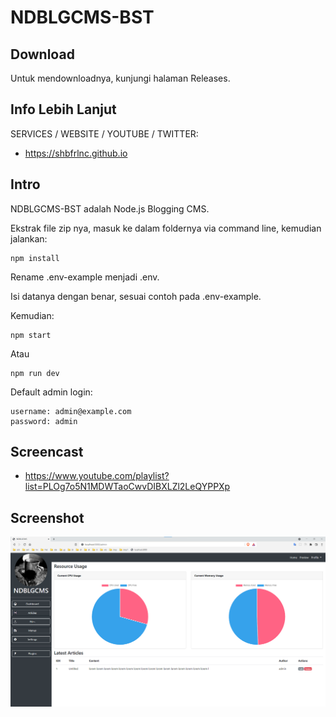 # NDBLGCMS-BST

## Download

Untuk mendownloadnya, kunjungi halaman Releases.

## Info Lebih Lanjut

SERVICES / WEBSITE / YOUTUBE / TWITTER:

- https://shbfrlnc.github.io

## Intro

NDBLGCMS-BST adalah Node.js Blogging CMS.

Ekstrak file zip nya, masuk ke dalam foldernya via command line, kemudian jalankan:

```
npm install
```

Rename .env-example menjadi .env.

Isi datanya dengan benar, sesuai contoh pada .env-example.

Kemudian:

```
npm start
```

Atau

```
npm run dev
```

Default admin login:

```
username: admin@example.com
password: admin
```

## Screencast

- https://www.youtube.com/playlist?list=PLOg7o5N1MDWTaoCwvDIBXLZl2LeQYPPXp

## Screenshot

![ScreenShot](assets/NDBLGCMS1.png?raw=true)
